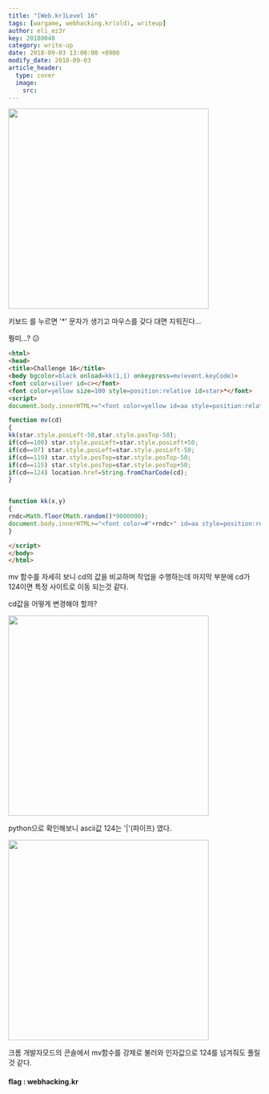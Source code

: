 ```yaml
---
title: "[Web.kr]Level 16"
tags: [wargame, webhacking.kr(old), writeup]
author: eli_ez3r
key: 20180040
category: write-up
date: 2018-09-03 13:00:00 +0900
modify_date: 2018-09-03
article_header:
  type: cover
  image:
    src: 
---
```


<img src="http://eliez3r.synology.me/assets/img/writeup/webkr/Level 16/4E5A62F4-0F2D-4C82-86D1-14DF4F8AC772.png" width="400px">

키보드 를 누르면 '*' 문자가 생기고 마우스를 갖다 대면 지워진다...



뭥미...? 😕 

```html
<html>
<head>
<title>Challenge 16</title>
<body bgcolor=black onload=kk(1,1) onkeypress=mv(event.keyCode)>
<font color=silver id=c></font>
<font color=yellow size=100 style=position:relative id=star>*</font>
<script> 
document.body.innerHTML+="<font color=yellow id=aa style=position:relative;left:0;top:0>*</font>";

function mv(cd)
{
kk(star.style.posLeft-50,star.style.posTop-50);
if(cd==100) star.style.posLeft=star.style.posLeft+50;
if(cd==97) star.style.posLeft=star.style.posLeft-50;
if(cd==119) star.style.posTop=star.style.posTop-50;
if(cd==115) star.style.posTop=star.style.posTop+50;
if(cd==124) location.href=String.fromCharCode(cd);
}


function kk(x,y)
{
rndc=Math.floor(Math.random()*9000000);
document.body.innerHTML+="<font color=#"+rndc+" id=aa style=position:relative;left:"+x+";top:"+y+" onmouseover=this.innerHTML=''>*</font>";
}

</script>
</body>
</html>
```



mv 함수를 자세히 보니 cd의 값을 비교하며 작업을 수행하는데 마지막 부분에 cd가 124이면 특정 사이트로 이동 되는것 같다.

cd값을 어떻게 변경해야 할까?

<img src="http://eliez3r.synology.me/assets/img/writeup/webkr/Level 16/F7E5C168-3DA2-4B5D-BA10-B86CECCA696F.png" width="400px">



python으로 확인해보니 ascii값 124는 '|'(파이프) 였다.

<img src="http://eliez3r.synology.me/assets/img/writeup/webkr/Level 16/09CCD8A1-F443-4CCE-AF33-BA4742144046.png" width="400px">



크롬 개발자모드의 콘솔에서 mv함수를 강제로 불러와 인자값으로 124를 넘겨줘도 풀릴것 같다.



#### flag : webhacking.kr

